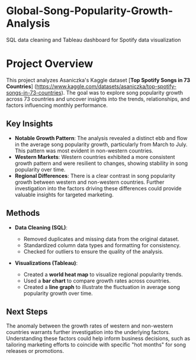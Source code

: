# Global-Song-Popularity-Growth-Analysis
SQL data cleaning and Tableau dashboard for Spotify data visualization 
# Project Overview

This project analyzes Asaniczka's Kaggle dataset [**Top Spotify Songs in 73 Countries**] (https://www.kaggle.com/datasets/asaniczka/top-spotify-songs-in-73-countries). The goal was to explore song popularity growth across 73 countries and uncover insights into the trends, relationships, and factors influencing monthly performance.

## Key Insights

- **Notable Growth Pattern**: The analysis revealed a distinct ebb and flow in the average song popularity growth, particularly from March to July. This pattern was most evident in non-western countries.
- **Western Markets**: Western countries exhibited a more consistent growth pattern and were resilient to changes, showing stability in song popularity over time.
- **Regional Differences**: There is a clear contrast in song popularity growth between western and non-western countries. Further investigation into the factors driving these differences could provide valuable insights for targeted marketing.

## Methods

- **Data Cleaning (SQL)**:  
  - Removed duplicates and missing data from the original dataset.
  - Standardized column data types and formatting for consistency.
  - Checked for outliers to ensure the quality of the analysis.

- **Visualizations (Tableau)**:  
  - Created a **world heat map** to visualize regional popularity trends.
  - Used a **bar chart** to compare growth rates across countries.
  - Created a **line graph** to illustrate the fluctuation in average song popularity growth over time.

## Next Steps

The anomaly between the growth rates of western and non-western countries warrants further investigation into the underlying factors. Understanding these factors could help inform business decisions, such as tailoring marketing efforts to coincide with specific "hot months" for song releases or promotions.
